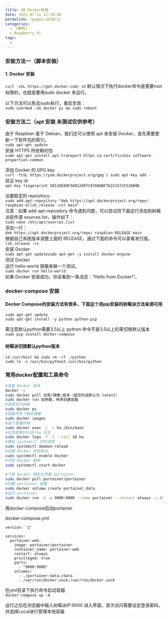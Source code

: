 ```yaml
---
title: 4B Docker安装
date: 2021-07-11 21:19:58
permalink: /pages/ab39c1/
categories:
  - 《微机》
  - Raspberry Pi
tags:
  - 
---
```

### 安装方法一（脚本安装）
#### 1. Docker 安装

`curl -sSL https://get.docker.com| sh`
默认情况下执行docker命令是需要root权限的，也就是要用sudo docker 来运行。

以下方法可以免去sudo执行，重启生效：  
`sudo usermod -aG docker pi && sudo reboot`

### 安装方法二（apt 安装 未测试仅供参考）
由于 Raspbian 基于 Debian，我们还可以使用 apt 来安装 Docker，首先需要更新一下软件包的索引。  
`sudo apt-get update`  
安装 HTTPS 所依赖的包  
`sudo apt-get install apt-transport-https ca-certificates software-properties-common`  

添加 Docker 的 GPG key  
`curl -fsSL https://yum.dockerproject.org/gpg | sudo apt-key add -`  
验证 key id:  
`apt-key fingerprint 58118E89F3A912897C070ADBF76221572C52609D`  

设置稳定的 repository:  
`sudo add-apt-repository "deb https://apt.dockerproject.org/repo/ raspbian-$(lsb_release -cs) main"`   
注意：如果 add-apt-repository 命令遇到问题，可以尝试将下面这行添加到树莓派软件源 sources.list，操作如下：  
`sudo nano /etc/apt/sources.list`  
添加一行：  
`deb https://apt.dockerproject.org/repo/ raspbian-RELEASE main`  
根据自己系统版本调整上面的 RELEASE。通过下面的命令可以查看发行版。    
`lsb_release -cs`  
安装 Docker  
`sudo apt-get updatesudo apt-get -y install docker-engine`  
测试 Docker  
运行 hello-world 镜像来做一个测试。  
`sudo docker run hello-world`  
如果 Docker 安装成功，你会看到一条消息：“Hello from Docker!”。  


### docker-compose 安装

#### Docker Compose的安装方法有很多，下面这个用pip安装的树莓派方法亲测可用

`sudo apt-get update`  
`sudo apt-get install -y python python-pip`  

需注意默认python需要3.5以上 python 命令不是3.5以上的需切换默认版本  
`sudo pip install docker-compose`  

#### 树莓派切换默认python版本
`cd /usr/bin/ && sudo rm -rf ./python`  
`sudo ln -s /usr/bin/python3 /usr/bin/python`

### 常用docker配置和工具命令

```bash
#查看 Docker 版本
docker -v
sudo docker pull 仓库/镜像:版本（留空的话默认为 latest）
sudo docker run 加参数，用来创建容器
#查看运行容器
sudo docker ps
#查看所有下载的镜像
sudo docker images
#进入容器终端
sudo docker exec -i -t ha /bin/bash
#实时查看10行的 ha 日志
sudo docker logs -f -t --tail 10 ha
#重启 systemctl 守护进程
sudo systemctl daemon-reload
#设置 Docker 开机启动
sudo systemctl enable docker
#开启 Docker 服务
sudo systemctl start docker
 
#下载 Docker 图形化界面 portainer
sudo docker pull portainer/portainer
#创建 portainer 容器
sudo docker volume create portainer_data
#运行 portainer
sudo docker run -d -p 9000:9000 --name portainer --restart always -v /var/run/docker.sock:/var/run/docker.sock -v portainer_data:/data portainer/portainer
```
用docker-compose启动portainer  

docker-compose.yml
```
version: '2'

services:
  portainer-web:
    image: portainer/portainer
    container_name: portainer-web
    restart: always
    privileged: true
    ports:
      - "9000:9000"
    volumes:
      - ./portainer-data:/data
      - /var/run/docker.sock:/var/run/docker.sock
```
在yml目录下执行命令启动容器  
`docker-compose up -d`

运行之后在浏览器中输入树莓派IP:9000 进入界面，首次访问需要设定登录密码，并选择Local进行管理本地容器